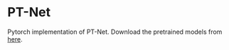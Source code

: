 # PT-Net
Pytorch implementation of PT-Net.
Download the pretrained models from [here](https://drive.google.com/drive/folders/1F-oYdO2kOMyOYy84c3GqNAndxx3Vw-RQ?usp=drive_link).
